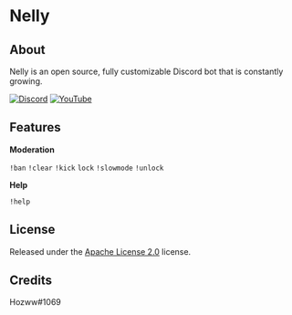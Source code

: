 # Nelly
 
</div>


## About

Nelly is an open source, fully customizable Discord bot that is constantly growing.

 [![Discord](https://img.shields.io/discord/792957761494712360.svg?label=&logo=discord&logoColor=ffffff&color=7389D8&labelColor=6A7EC2)](https://discord.gg/qrJU8amZFz)
[![YouTube](https://img.shields.io/badge/YouTube-FF0000?style=flat&logo=youtube&logoColor)](https://www.youtube.com/channel/UCoeP9FXbTZ6h-szYe12hFJw)


## Features

**Moderation**  

`!ban`  `!clear`  `!kick`  `lock`  `!slowmode`  `!unlock`

**Help**

`!help`


## License


Released under the [Apache License 2.0](https://github.com/Hozwe/Nelly/blob/main/LICENSE) license.


## Credits


Hozww#1069 
